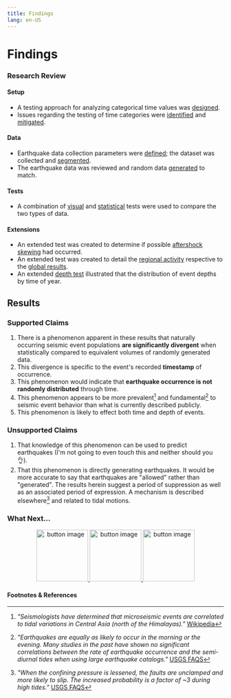 ```yaml
---
title: Findings
lang: en-US
---
```


# Findings
### Research Review
#### Setup
- A testing approach for analyzing categorical time values was [designed](../setup/testing-the-test.md).
- Issues regarding the testing of time categories were [identified](../setup/time-issues.md) and [mitigated](../setup/the-marker.md).
#### Data
- Earthquake data collection parameters were [defined](../data/seismic-event-collection.md); the dataset was collected and [segmented](../data/seismic-event-collection.md#population-samples).
- The earthquake data was reviewed and random data [generated](../data/random-data-generation.md) to match.
#### Tests
- A combination of [visual](../tests/unscaled-overlay.md) and [statistical](../tests/standard-deviation-months.md) tests were used to compare the two types of data.
#### Extensions
- An extended test was created to determine if possible [aftershock skewing](../extension/m4-anomaly.md) had occurred.
- An extended test was created to detail the [regional activity](../extension/by-hour.md) respective to the [global results](../tests/scaled-hour-graphs.md).
- An extended [depth test](../extension/by-depth.md) illustrated that the distribution of event depths by time of year.

## Results
### Supported Claims
1) There is a phenomenon apparent in these results that naturally occurring seismic event populations **are significantly divergent** when statistically compared to equivalent volumes of randomly generated data.
2) This divergence is specific to the event's recorded **timestamp** of occurrence.
3) This phenomenon would indicate that **earthquake occurrence is not randomly distributed** through time.
4) This phenomenon appears to be more prevalent[^first] and fundamental[^second] to seismic event behavior than what is currently described publicly.
5) This phenomenon is likely to effect both time and depth of events.

### Unsupported Claims

1) That knowledge of this phenomenon can be used to predict earthquakes (I'm not going to even touch this and neither should you :ok_hand:).
2) That this phenomenon is directly generating earthquakes. It would be more accurate to say that earthquakes are "allowed" rather than "generated". The results herein suggest a period of suppression as well as an associated period of expression. A mechanism is described elsewhere[^third] and related to tidal motions.


### What Next...
<p align="center">
    <a href="https://quake.works">
        <img src="https://craton.sfo2.cdn.digitaloceanspaces.com/media/img/branding/btn-web.svg" width="120px" alt="button image">
    </a>
    <a href="https://twitter.com/quakeyeager">
        <img src="https://craton.sfo2.cdn.digitaloceanspaces.com/media/img/branding/btn-twitter.svg" width="120px" alt="button image">
    </a>
    <a href="https://github.com/jakeYeager">
        <img src="https://craton.sfo2.cdn.digitaloceanspaces.com/media/img/branding/btn-github.svg" width="120px" alt="button image">
    </a>
</p>

#### Footnotes & References

[^first]: _"Seismologists have determined that microseismic events are correlated to tidal variations in Central Asia (north of the Himalayas)."_ [Wikipedia](https://en.wikipedia.org/wiki/Earth_tide#Effects)
[^second]: _"Earthquakes are equally as likely to occur in the morning or the evening. Many studies in the past have shown no significant correlations between the rate of earthquake occurrence and the semi-diurnal tides when using large earthquake catalogs."_ [USGS FAQS](https://www.usgs.gov/faqs/can-position-moon-or-planets-affect-seismicity-are-there-more-earthquakes-morningin-eveningat-a?qt-news_science_products=0#qt-news_science_products)
[^third]: _"When the confining pressure is lessened, the faults are unclamped and more likely to slip. The increased probability is a factor of ~3 during high tides."_ [USGS FAQS](https://www.usgs.gov/faqs/can-position-moon-or-planets-affect-seismicity-are-there-more-earthquakes-morningin-eveningat-a?qt-news_science_products=0#qt-news_science_products)
